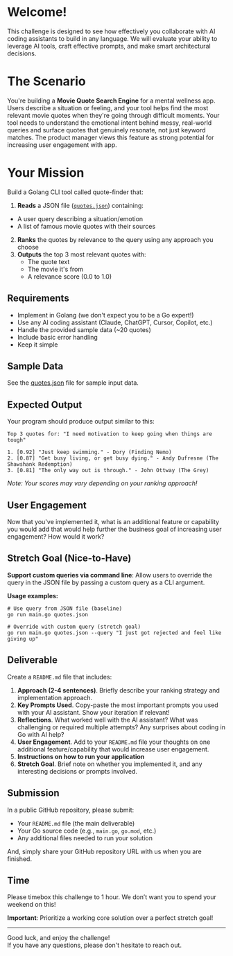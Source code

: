 # Welcome!

This challenge is designed to see how effectively you collaborate with AI coding assistants to build in any language. We will evaluate your ability to leverage AI tools, craft effective prompts, and make smart architectural decisions.

# The Scenario

You're building a **Movie Quote Search Engine** for a mental wellness app. Users describe a situation or feeling, and your tool helps find the most relevant movie quotes when they're going through difficult moments. Your tool needs to understand the emotional intent behind messy, real-world queries and surface quotes that genuinely resonate, not just keyword matches. The product manager views this feature as strong potential for increasing user engagement with app.

# Your Mission

Build a Golang CLI tool called quote-finder that:

1. **Reads** a JSON file ([`quotes.json`](quotes.json)) containing:
- A user query describing a situation/emotion
- A list of famous movie quotes with their sources
2. **Ranks** the quotes by relevance to the query using any approach you choose
3. **Outputs** the top 3 most relevant quotes with:
    - The quote text
    - The movie it's from
    - A relevance score (0.0 to 1.0)

## Requirements

- Implement in Golang (we don't expect you to be a Go expert!)
- Use any AI coding assistant (Claude, ChatGPT, Cursor, Copilot, etc.)
- Handle the provided sample data (~20 quotes)
- Include basic error handling
- Keep it simple

## Sample Data

See the [quotes.json](quotes.json) file for sample input data.

## Expected Output

Your program should produce output similar to this:

```
Top 3 quotes for: "I need motivation to keep going when things are tough"

1. [0.92] "Just keep swimming." - Dory (Finding Nemo)
2. [0.87] "Get busy living, or get busy dying." - Andy Dufresne (The Shawshank Redemption)
3. [0.81] "The only way out is through." - John Ottway (The Grey)
```

*Note: Your scores may vary depending on your ranking approach!*

## User Engagement

Now that you've implemented it, what is an additional feature or capability you would add that would help further the business goal of increasing user engagement? How would it work?

## Stretch Goal (Nice-to-Have)

**Support custom queries via command line**: Allow users to override the query in the JSON file by passing a custom query as a CLI argument.

**Usage examples:**

```
# Use query from JSON file (baseline)
go run main.go quotes.json

# Override with custom query (stretch goal)
go run main.go quotes.json --query "I just got rejected and feel like giving up"
```

## Deliverable

Create a `README.md` file that includes:

1. **Approach (2-4 sentences)**. Briefly describe your ranking strategy and implementation approach.
2. **Key Prompts Used**. Copy-paste the most important prompts you used with your AI assistant. Show your iteration if relevant!
3. **Reflections**. What worked well with the AI assistant? What was challenging or required multiple attempts? Any surprises about coding in Go with AI help?
4. **User Engagement**. Add to your `README.md` file your thoughts on one additional feature/capability that would increase user engagement.
5. **Instructions on how to run your application**
6. **Stretch Goal**. Brief note on whether you implemented it, and any interesting decisions or prompts involved.

## Submission

In a public GitHub repository, please submit:

- Your `README.md` file (the main deliverable)
- Your Go source code (e.g., `main.go`, `go.mod`, etc.)
- Any additional files needed to run your solution

And, simply share your GitHub repository URL with us when you are finished.

## Time

Please timebox this challenge to 1 hour. We don’t want you to spend your weekend on this!

**Important**: Prioritize a working core solution over a perfect stretch goal!

---

Good luck, and enjoy the challenge!  
If you have any questions, please don't hesitate to reach out.